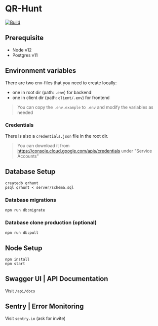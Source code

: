 # QR-Hunt

[![Build](https://github.com/VictorWinberg/qr-hunt/workflows/Build/badge.svg)](https://github.com/VictorWinberg/qr-hunt/actions?query=workflow%3ABuild+branch%3Amaster)

## Prerequisite

- Node v12
- Postgres v11

## Environment variables

There are two env-files that you need to create locally:
- one in root dir (path: `.env`) for backend
- one in client dir (path: `client/.env`) for frontend
> You can copy the `.env.example` to `.env` and modify the variables as needed

### Credentials

There is also a `credentials.json` file in the root dir.
> You can download it from https://console.cloud.google.com/apis/credentials under "Service Accounts"

## Database Setup
```
createdb qrhunt
psql qrhunt < server/schema.sql
```

### Database migrations
```
npm run db:migrate
```

### Database clone production (optional)
```
npm run db:pull
```

## Node Setup

```
npm install
npm start
```

## Swagger UI | API Documentation
Visit `/api/docs`

## Sentry | Error Monitoring
Visit `sentry.io` (ask for invite)
